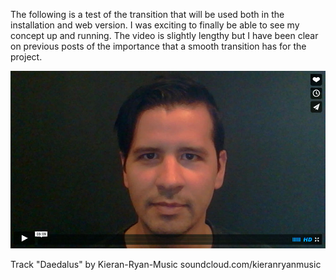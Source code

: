 The following is a test of the transition that will be used both in the installation and web version. I was exciting to finally be able to see my concept up and running. The video is slightly lengthy but I have been clear on previous posts of the importance that a smooth transition has for the project.

[![ScreenShot](project_images/video_snap_shot.jpg?raw=true)](https://vimeo.com/90115696)

Track "Daedalus" by Kieran-Ryan-Music
soundcloud.com/kieranryanmusic
